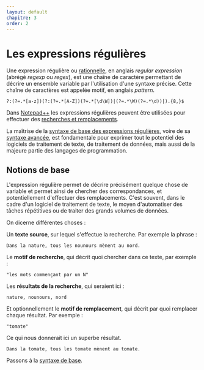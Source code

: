 ```yaml
---
layout: default
chapitre: 3
order: 2
---
```

# Les expressions régulières

Une expression régulière ou [rationnelle](https://fr.wikipedia.org/wiki/Expression_rationnelle), en anglais *regular expression* (abrégé *regexp* ou *regex*), est une chaîne de caractère permettant de décrire un ensemble variable par l'utilisation d'une syntaxe précise. Cette chaîne de caractères est appelée motif, en anglais *pattern*.

```regexp
?:(?=.*[a-z])(?:(?=.*[A-Z])(?=.*[\d\W])|(?=.*\W)(?=.*\d))|).{8,}$
```

Dans [Notepad++](notepad++.md) les expressions régulières peuvent être utilisées pour effectuer des [recherches et remplacements](recherches-et-remplacements.md).

La maîtrise de la [syntaxe de base des expressions régulières](expressions-régulières-syntaxe-de-base.md), voire de sa [syntaxe avancée](expressions-régulières-syntaxe-avancée.md), est fondamentale pour exprimer tout le potentiel des logiciels de traitement de texte, de traitement de données, mais aussi de la majeure partie des langages de programmation.

## Notions de base

L'expression régulière permet de décrire précisément quelque chose de variable et permet ainsi de chercher des correspondances, et potentiellement d'effectuer des remplacements. C'est souvent, dans le cadre d'un logiciel de traitement de texte, le moyen d'automatiser des tâches répétitives ou de traiter des grands volumes de données.

On dicerne différentes choses :

Un **texte source**, sur lequel s'effectue la recherche. Par exemple la phrase :

    Dans la nature, tous les nounours mènent au nord.

Le **motif de recherche**, qui décrit quoi chercher dans ce texte, par exemple :

    "les mots commençant par un N"

Les **résultats de la recherche**, qui seraient ici :

    nature, nounours, nord

Et optionnellement le **motif de remplacement**, qui décrit par quoi remplacer chaque résultat. Par exemple :

    "tomate"

Ce qui nous donnerait ici un superbe résultat.

    Dans la tomate, tous les tomate mènent au tomate.

Passons à la [syntaxe de base](expressions-régulières-syntaxe-de-base.md).
